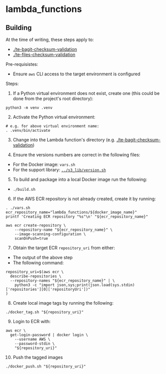 # lambda_functions

## Building

At the time of writing, these steps apply to:

* [./te-bagit-checksum-validation](./te-bagit-checksum-validation)
* [./te-files-checksum-validation](./te-files-checksum-validation)

Pre-requisistes:

* Ensure `aws` CLI access to the target environment is configured

Steps:

1. If a Python virtual environment does not exist, create one (this could be
  done from the project's root directory):

```
python3 -m venv .venv
```

2. Activate the Python virtual environment:

```
# e.g. for above virtual environment name:
. .venv/bin/activate
```

3. Change into the Lambda function's directory (e.g.
  [./te-bagit-checksum-validation](./te-bagit-checksum-validation))

4. Ensure the versions numbers are correct in the following files:

* For the Docker image: `vars.sh`
* For the support library: [`../s3_lib/version.sh`](../s3_lib/version.sh)

5. To build and package into a local Docker image run the following:

* `./build.sh`

6. If the AWS ECR repository is not already created, create it by running:

```
. ./vars.sh
ecr_repository_name="lambda_functions/${docker_image_name}"
printf 'Creating ECR repository "%s"\n' "${ecr_repository_name}"

aws ecr create-repository \
    --repository-name "${ecr_repository_name}" \
    --image-scanning-configuration \
    scanOnPush=true
```

7. Obtain the target ECR `repository_uri` from either:

* The output of the above step
* The following command:

```
repository_uri=$(aws ecr \
  describe-repositories \
  --repository-names "${ecr_repository_name}" | \
    python3 -c "import json,sys;print(json.load(sys.stdin)['repositories'][0]['repositoryUri'])"
)
```

8. Create local image tags by running the following:

```
./docker_tag.sh "${repository_uri}"
```

9. Login to ECR with:

```
aws ecr \
  get-login-password | docker login \
    --username AWS \
    --password-stdin \
    "${repository_uri}"
```

10. Push the tagged images

```
./docker_push.sh "${repository_uri}"
```
